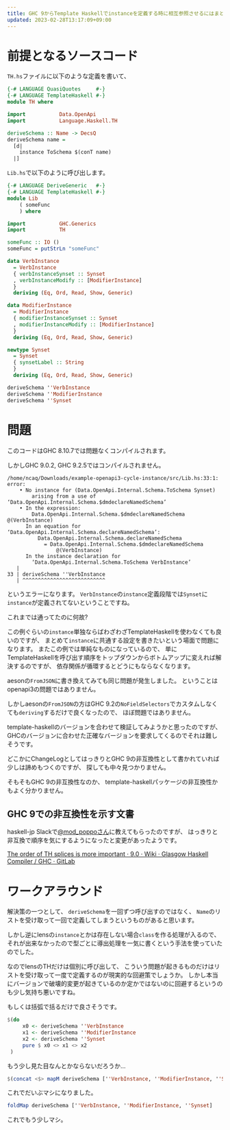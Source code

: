 ```yaml
---
title: GHC 9からTemplate Haskellでinstanceを定義する時に相互参照させるにはまとめて定義する
updated: 2023-02-28T13:17:09+09:00
---
```


# 前提となるソースコード

`TH.hs`ファイルに以下のような定義を書いて、

~~~hs
{-# LANGUAGE QuasiQuotes     #-}
{-# LANGUAGE TemplateHaskell #-}
module TH where

import           Data.OpenApi
import           Language.Haskell.TH

deriveSchema :: Name -> DecsQ
deriveSchema name =
  [d|
    instance ToSchema $(conT name)
  |]
~~~

`Lib.hs`で以下のように呼び出します。

~~~hs
{-# LANGUAGE DeriveGeneric   #-}
{-# LANGUAGE TemplateHaskell #-}
module Lib
    ( someFunc
    ) where

import           GHC.Generics
import           TH

someFunc :: IO ()
someFunc = putStrLn "someFunc"

data VerbInstance
  = VerbInstance
  { verbInstanceSynset :: Synset
  , verbInstanceModify :: [ModifierInstance]
  }
  deriving (Eq, Ord, Read, Show, Generic)

data ModifierInstance
  = ModifierInstance
  { modifierInstanceSynset :: Synset
  , modifierInstanceModify :: [ModifierInstance]
  }
  deriving (Eq, Ord, Read, Show, Generic)

newtype Synset
  = Synset
  { synsetLabel :: String
  }
  deriving (Eq, Ord, Read, Show, Generic)

deriveSchema ''VerbInstance
deriveSchema ''ModifierInstance
deriveSchema ''Synset
~~~

# 問題

このコードはGHC 8.10.7では問題なくコンパイルされます。

しかしGHC 9.0.2, GHC 9.2.5ではコンパイルされません。

~~~
/home/ncaq/Downloads/example-openapi3-cycle-instance/src/Lib.hs:33:1: error:
    • No instance for (Data.OpenApi.Internal.Schema.ToSchema Synset)
        arising from a use of ‘Data.OpenApi.Internal.Schema.$dmdeclareNamedSchema’
    • In the expression:
        Data.OpenApi.Internal.Schema.$dmdeclareNamedSchema @(VerbInstance)
      In an equation for ‘Data.OpenApi.Internal.Schema.declareNamedSchema’:
          Data.OpenApi.Internal.Schema.declareNamedSchema
            = Data.OpenApi.Internal.Schema.$dmdeclareNamedSchema
                @(VerbInstance)
      In the instance declaration for
        ‘Data.OpenApi.Internal.Schema.ToSchema VerbInstance’
   |
33 | deriveSchema ''VerbInstance
   | ^^^^^^^^^^^^^^^^^^^^^^^^^^^
~~~

というエラーになります。
`VerbInstance`の`instance`定義段階では`Synset`に`instance`が定義されてないということですね。

これまでは通ってたのに何故?

この例ぐらいの`instance`単独ならばわざわざTemplateHaskellを使わなくても良いのですが、
まとめて`instance`に共通する設定を書きたいという場面で問題になります。
またこの例では単純なものになっているので、
単にTemplateHaskellを呼び出す順序をトップダウンからボトムアップに変えれば解決するのですが、
依存関係が循環するとどうにもならなくなります。

aesonの`FromJSON`に書き換えてみても同じ問題が発生しました。
ということはopenapi3の問題ではありません。

しかしaesonの`FromJSON`の方はGHC 9.2の`NoFieldSelectors`でカスタムしなくても`deriving`するだけで良くなったので、
ほぼ問題ではありません。

template-haskellのバージョンを合わせて検証してみようかと思ったのですが、
GHCのバージョンに合わせた正確なバージョンを要求してくるのでそれは難しそうです。

どこかにChangeLogとしてはっきりとGHC 9の非互換性として書かれていれば少しは諦めもつくのですが、
探しても中々見つかりません。

そもそもGHC 9の非互換性なのか、
template-haskellパッケージの非互換性かもよく分かりません。

## GHC 9での非互換性を示す文書

haskell-jp Slackで[@mod_poppoさん](https://twitter.com/mod_poppo)に教えてもらったのですが、
はっきりと非互換で順序を気にするようになったと変更があったようです。

[The order of TH splices is more important · 9.0 · Wiki · Glasgow Haskell Compiler / GHC · GitLab](https://gitlab.haskell.org/ghc/ghc/-/wikis/migration/9.0#the-order-of-th-splices-is-more-important)

# ワークアラウンド

解決策の一つとして、
`deriveSchema`を一回ずつ呼び出すのではなく、
`Name`のリストを受け取って一回で定義してしまうというものがあると思います。

しかし逆にlensの`instance`とかは存在しない場合`class`を作る処理が入るので、
それが出来なかったので型ごとに導出処理を一気に書くという手法を使っていたのでした。

なのでlensのTHだけは個別に呼び出して、
こういう問題が起きるものだけはリストを受け取って一度で定義するのが現実的な回避策でしょうか。
しかし本当にバージョンで破壊的変更が起きているのか定かではないのに回避するというのも少し気持ち悪いですね。

もしくは括弧で括るだけで良さそうです。

~~~hs
$(do
     x0 <- deriveSchema ''VerbInstance
     x1 <- deriveSchema ''ModifierInstance
     x2 <- deriveSchema ''Synset
     pure $ x0 <> x1 <> x2
 )
~~~

もう少し見た目なんとかならないだろうか…

~~~hs
$(concat <$> mapM deriveSchema [''VerbInstance, ''ModifierInstance, ''Synset])
~~~

これでだいぶマシになりました。

~~~hs
foldMap deriveSchema [''VerbInstance, ''ModifierInstance, ''Synset]
~~~

これでもう少しマシ。
